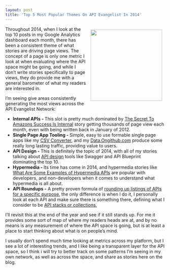 ```yaml
---
layout: post
title: 'Top 5 Most Popular Themes On API Evangelist In 2014'
---
```

<p><img style="padding: 10px;" src="https://s3.amazonaws.com/kinlane-productions/bw-icons/bw-trends.png" alt="" width="225" align="right" /></p>
<p>Throughout 2014, when I look at the top 10 posts in my Google Analytics dashboard each month, there has been a consistent theme of what stories are driving page views. The concept of a page is only one metric I look at when evaluating where the API space might be going, and while I don&rsquo;t write stories specifically to page views, they do provide me with a general barometer of what my readers are interested in.</p>
<p>I&rsquo;m seeing give areas consistently generating the most views across the API Evangelist Network:</p>
<ul class="mainlist">
<li><strong>Internal APIs - </strong>This slot is pretty much dominated by <a href="http://apievangelist.com/2012/01/12/the-secret-to-amazons-success-internal-apis/">The Secret To Amazons Success Is Internal</a> story getting thousands of page view each month, even with being written back in January of 2012.</li>
<li><strong>Single Page App Tooling - </strong>Simple, easy to use formable single page apps like my <a href="http://csv-converter.publicprivatesector.org/">CSV Converter</a>, and my <a href="http://data.ongithub.com/">Data.Ongithub.com</a> produce some really long lasting traffic, providing value to users.</li>
<li><strong>API Design - </strong>This is definitely the topic of 2014, with all of my stories talking about <a href="http://design.apievangelist.com">API design</a> tools like Swagger and API Blueprint dominating the top 10.</li>
<li><strong>Hypermedia - </strong>Its time has come in 2014, and hypermedia stories like <a href="http://apievangelist.com/2014/04/15/what-are-some-good-examples-of-hypermedia-apis/">What Are Some Examples of Hypermedia APIs</a> are popular with developers, and non-developers when it comes to understand what hypermedia is all about.</li>
<li><strong>API Roundups -</strong> A pretty proven formula of <a href="http://apievangelist.com/2014/02/26/payment-apis-that-i-am-watching/">rounding up listings of APIs for a specific purpose</a>, the only difference is when I do it, I personally look at each API and make sure there is something there, defining what I consider to be <a href="http://payments.apievangelist.com">API stacks or collections.</a></li>
</ul>
<p>I&rsquo;ll revisit this at the end of the year and see if it still stands up. For me it provides some sort of map of where my readers heads are at, and by no means is any measurement of where the API space is going, but is at least a place to start thinking about what is on people&rsquo;s mind.</p>
<p>I usually don&rsquo;t spend much time looking at metrics across my platform, but I see a lot of interesting trends, and I like being a transparent layer for the API space, so I think i will try to better track on some patterns I&rsquo;m seeing in my own network, as well as across the space, and share as stories here on the blog.</p>